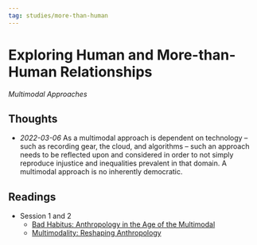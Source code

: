 ```yaml
---
tag: studies/more-than-human
---
```

# Exploring Human and More-than-Human Relationships
*Multimodal Approaches*

## Thoughts
- *2022-03-06* As a multimodal approach is dependent on technology – such as recording gear, the cloud, and algorithms – such an approach needs to be reflected upon and considered in order to not simply reproduce injustice and inequalities prevalent in that domain. A multimodal approach is no inherently democratic.

## Readings
- Session 1 and 2
	- [Bad Habitus: Anthropology in the Age of the Multimodal](reading/takaragawaBadHabitusAnthropology2019a.md)
	- [Multimodality: Reshaping Anthropology](reading/westmorelandMultimodalityReshapingAnthropology2022a.md)